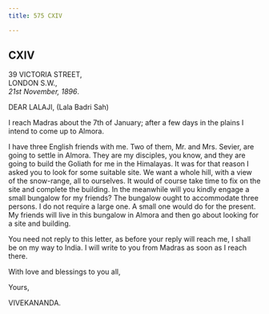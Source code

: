 ```yaml
---
title: 575 CXIV

---
```

  

  


## CXIV

39 VICTORIA STREET,  
LONDON S.W.,  
*21st November, 1896*.

DEAR LALAJI, (Lala Badri Sah)

I reach Madras about the 7th of January; after a few days in the plains
I intend to come up to Almora.

I have three English friends with me. Two of them, Mr. and Mrs. Sevier,
are going to settle in Almora. They are my disciples, you know, and they
are going to build the Goliath for me in the Himalayas. It was for that
reason I asked you to look for some suitable site. We want a whole hill,
with a view of the snow-range, all to ourselves. It would of course take
time to fix on the site and complete the building. In the meanwhile will
you kindly engage a small bungalow for my friends? The bungalow ought to
accommodate three persons. I do not require a large one. A small one
would do for the present. My friends will live in this bungalow in
Almora and then go about looking for a site and building.

You need not reply to this letter, as before your reply will reach me, I
shall be on my way to India. I will write to you from Madras as soon as
I reach there.

With love and blessings to you all, 

Yours,

VIVEKANANDA.